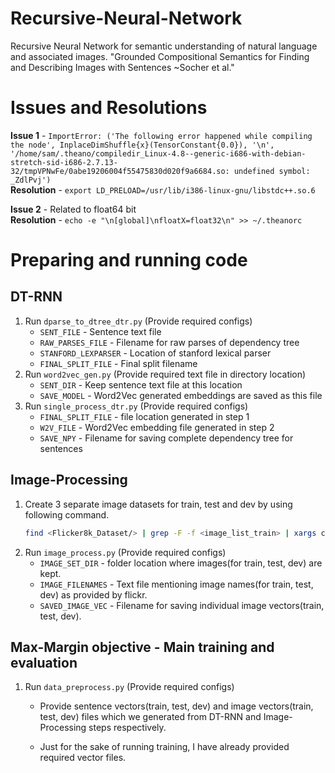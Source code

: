 # Recursive-Neural-Network
Recursive Neural Network for semantic understanding of natural language and associated images. "Grounded Compositional Semantics for Finding and Describing Images with Sentences  ~Socher et al."


# Issues and Resolutions

<b>Issue 1</b> - ``` ImportError: ('The following error happened while compiling the node', InplaceDimShuffle{x}(TensorConstant{0.0}), '\n', '/home/sam/.theano/compiledir_Linux-4.8--generic-i686-with-debian-stretch-sid-i686-2.7.13-32/tmpVPNwFe/0abe19206004f55475830d020f9a6684.so: undefined symbol: _ZdlPvj') ```
<br><b>Resolution</b> - ``` export LD_PRELOAD=/usr/lib/i386-linux-gnu/libstdc++.so.6 ```


<b>Issue 2</b> - Related  to float64 bit
<br><b>Resolution</b> - ``` echo -e "\n[global]\nfloatX=float32\n" >> ~/.theanorc ```



# Preparing and running code
## DT-RNN
1. Run ```dparse_to_dtree_dtr.py``` (Provide required configs)
	* ```SENT_FILE``` - Sentence text file
	* ```RAW_PARSES_FILE``` - Filename for raw parses of dependency tree
	* ```STANFORD_LEXPARSER``` - Location of stanford lexical parser
	* ```FINAL_SPLIT_FILE``` - Final split filename
2. Run ```word2vec_gen.py``` (Provide required text file in directory location)
	* ```SENT_DIR``` - Keep sentence text file at this location
	* ```SAVE_MODEL``` - Word2Vec generated embeddings are saved as this file
3. Run ```single_process_dtr.py``` (Provide required configs)
	* ```FINAL_SPLIT_FILE``` - file location generated in step 1
	* ```W2V_FILE``` - Word2Vec embedding file generated in step 2
	* ```SAVE_NPY``` - Filename for saving complete dependency tree for sentences
	


## Image-Processing
1. Create 3 separate image datasets for train, test and dev by using following command.
	```sh 
	find <Flicker8k_Dataset/> | grep -F -f <image_list_train> | xargs cp -t <imageset_train/>
	```
2. Run ```image_process.py``` (Provide required configs)
	* ```IMAGE_SET_DIR``` - folder location where images(for train, test, dev) are kept.
	* ```IMAGE_FILENAMES``` - Text file mentioning image names(for train, test, dev) as provided by flickr.
	* ```SAVED_IMAGE_VEC``` - Filename for saving individual image vectors(train, test, dev).


## Max-Margin objective - Main training and evaluation
1. Run ```data_preprocess.py``` (Provide required configs)
	* Provide sentence vectors(train, test, dev) and image vectors(train, test, dev) files which we generated from DT-RNN and Image-Processing steps respectively.
	
	* Just for the sake of running training, I have already provided required vector files.
  
  
  
  
